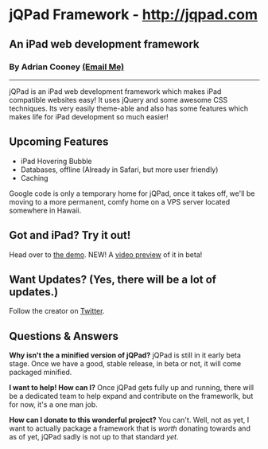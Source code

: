 # jQPad Framework - http://jqpad.com #
## An iPad web development framework ##
### By Adrian Cooney [(Email Me)](mailto:jqpadframework@gmail.com) ###

---

jQPad is an iPad web development framework which makes iPad compatible websites easy! It uses jQuery and some awesome CSS techniques. Its very easily theme-able and also has some features which makes life for iPad development so much easier!

## Upcoming Features ##
  * iPad Hovering Bubble
  * Databases, offline (Already in Safari, but more user friendly)
  * Caching

Google code is only a temporary home for jQPad, once it takes off, we'll be moving to a more permanent, comfy home on a VPS server located somewhere in Hawaii.

## Got and iPad? Try it out! ##
Head over to [the demo](http://www.mivlox.com/ipad). NEW! A [video preview](http://www.youtube.com/watch?v=nJ9fRLSgbzo) of it in beta!

## Want Updates? (Yes, there will be a lot of updates.) ##
Follow the creator on [Twitter](http://www.twitter.com/renegademaniac).


## Questions & Answers ##
**Why isn't the a minified version of jQPad?**
jQPad is still in it early beta stage. Once we have a good, stable release, in beta or not, it will come packaged minified.

**I want to help! How can I?**
Once jQPad gets fully up and running, there will be a dedicated team to help expand and contribute on the frameworlk, but for now, it's a one man job.

**How can I donate to this wonderful project?**
You can't. Well, not as yet, I want to actually package a framework that is _worth_ donating towards and as of yet, jQPad sadly is not up to that standard _yet_.